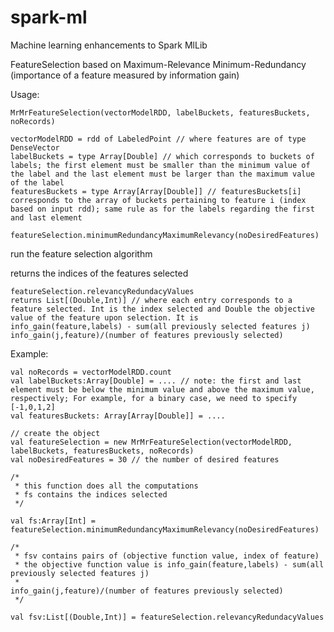 # spark-ml
Machine learning enhancements to Spark MlLib

FeatureSelection based on Maximum-Relevance Minimum-Redundancy (importance of a feature measured by information gain)

Usage: 

    MrMrFeatureSelection(vectorModelRDD, labelBuckets, featuresBuckets, noRecords)

    vectorModelRDD = rdd of LabeledPoint // where features are of type DenseVector
    labelBuckets = type Array[Double] // which corresponds to buckets of labels; the first element must be smaller than the minimum value of the label and the last element must be larger than the maximum value of the label
    featuresBuckets = type Array[Array[Double]] // featuresBuckets[i] corresponds to the array of buckets pertaining to feature i (index based on input rdd); same rule as for the labels regarding the first and last element

    featureSelection.minimumRedundancyMaximumRelevancy(noDesiredFeatures) 

run the feature selection algorithm

returns the indices of the features selected

    featureSelection.relevancyRedundacyValues
    returns List[(Double,Int)] // where each entry corresponds to a feature selected. Int is the index selected and Double the objective value of the feature upon selection. It is
    info_gain(feature,labels) - sum(all previously selected features j)                                                                                 info_gain(j,feature)/(number of features previously selected)

Example:

    val noRecords = vectorModelRDD.count
    val labelBuckets:Array[Double] = .... // note: the first and last element must be below the minimum value and above the maximum value, respectively; For example, for a binary case, we need to specify [-1,0,1,2]
    val featuresBuckets: Array[Array[Double]] = ....

    // create the object
    val featureSelection = new MrMrFeatureSelection(vectorModelRDD, labelBuckets, featuresBuckets, noRecords)
    val noDesiredFeatures = 30 // the number of desired features

    /*
     * this function does all the computations
     * fs contains the indices selected
     */

    val fs:Array[Int] = featureSelection.minimumRedundancyMaximumRelevancy(noDesiredFeatures) 

    /*
     * fsv contains pairs of (objective function value, index of feature)
     * the objective function value is info_gain(feature,labels) - sum(all previously selected features j)               
     *                                                              info_gain(j,feature)/(number of features previously selected)
     */
 
    val fsv:List[(Double,Int)] = featureSelection.relevancyRedundacyValues
